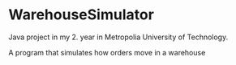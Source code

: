 # WarehouseSimulator

Java project in my 2. year in Metropolia University of Technology.

A program that simulates how orders move in a warehouse
